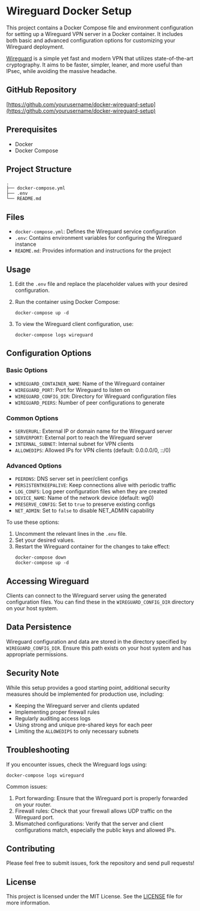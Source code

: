 # Wireguard Docker Setup

This project contains a Docker Compose file and environment configuration for setting up a Wireguard VPN server in a Docker container. It includes both basic and advanced configuration options for customizing your Wireguard deployment.

[Wireguard](https://www.wireguard.com/) is a simple yet fast and modern VPN that utilizes state-of-the-art cryptography. It aims to be faster, simpler, leaner, and more useful than IPsec, while avoiding the massive headache.

## GitHub Repository
[https://github.com/yourusername/docker-wireguard-setup](https://github.com/yourusername/docker-wireguard-setup)

## Prerequisites
- Docker
- Docker Compose

## Project Structure
```
.
├── docker-compose.yml
├── .env
└── README.md
```

## Files
- `docker-compose.yml`: Defines the Wireguard service configuration
- `.env`: Contains environment variables for configuring the Wireguard instance
- `README.md`: Provides information and instructions for the project

## Usage

1. Edit the `.env` file and replace the placeholder values with your desired configuration.

2. Run the container using Docker Compose:
   ```
   docker-compose up -d
   ```

3. To view the Wireguard client configuration, use:
   ```
   docker-compose logs wireguard
   ```

## Configuration Options

### Basic Options

- `WIREGUARD_CONTAINER_NAME`: Name of the Wireguard container
- `WIREGUARD_PORT`: Port for Wireguard to listen on
- `WIREGUARD_CONFIG_DIR`: Directory for Wireguard configuration files
- `WIREGUARD_PEERS`: Number of peer configurations to generate

### Common Options

- `SERVERURL`: External IP or domain name for the Wireguard server
- `SERVERPORT`: External port to reach the Wireguard server
- `INTERNAL_SUBNET`: Internal subnet for VPN clients
- `ALLOWEDIPS`: Allowed IPs for VPN clients (default: 0.0.0.0/0, ::/0)

### Advanced Options

- `PEERDNS`: DNS server set in peer/client configs
- `PERSISTENTKEEPALIVE`: Keep connections alive with periodic traffic
- `LOG_CONFS`: Log peer configuration files when they are created
- `DEVICE_NAME`: Name of the network device (default: wg0)
- `PRESERVE_CONFIG`: Set to `true` to preserve existing configs
- `NET_ADMIN`: Set to `false` to disable NET_ADMIN capability

To use these options:

1. Uncomment the relevant lines in the `.env` file.
2. Set your desired values.
3. Restart the Wireguard container for the changes to take effect:
   ```
   docker-compose down
   docker-compose up -d
   ```

## Accessing Wireguard
Clients can connect to the Wireguard server using the generated configuration files. You can find these in the `WIREGUARD_CONFIG_DIR` directory on your host system.

## Data Persistence
Wireguard configuration and data are stored in the directory specified by `WIREGUARD_CONFIG_DIR`. Ensure this path exists on your host system and has appropriate permissions.

## Security Note
While this setup provides a good starting point, additional security measures should be implemented for production use, including:
- Keeping the Wireguard server and clients updated
- Implementing proper firewall rules
- Regularly auditing access logs
- Using strong and unique pre-shared keys for each peer
- Limiting the `ALLOWEDIPS` to only necessary subnets

## Troubleshooting
If you encounter issues, check the Wireguard logs using:
```
docker-compose logs wireguard
```

Common issues:
1. Port forwarding: Ensure that the Wireguard port is properly forwarded on your router.
2. Firewall rules: Check that your firewall allows UDP traffic on the Wireguard port.
3. Mismatched configurations: Verify that the server and client configurations match, especially the public keys and allowed IPs.

## Contributing
Please feel free to submit issues, fork the repository and send pull requests!

## License
This project is licensed under the MIT License. See the [LICENSE](LICENSE) file for more information.
